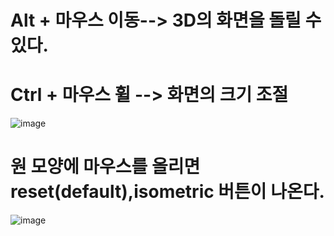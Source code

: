 # Alt + 마우스 이동--> 3D의 화면을 돌릴 수 있다.
# Ctrl + 마우스 휠 --> 화면의 크기 조절
![image](https://github.com/seouwoo/spline/assets/163283988/2cdf52d3-7a60-459e-ad66-811adb21ef86)
# 원 모양에 마우스를 올리면 reset(default),isometric 버튼이 나온다.

![image](https://github.com/seouwoo/spline/assets/163283988/9945a85a-e17d-435e-a82e-4ba70a034c8b)
